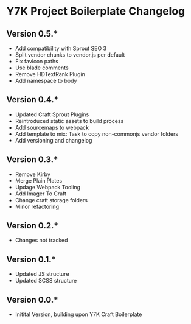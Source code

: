 # Y7K Project Boilerplate Changelog

## Version 0.5.*
* Add compatibility with Sprout SEO 3
* Split vendor chunks to vendor.js per default
* Fix favicon paths
* Use blade comments
* Remove HDTextRank Plugin
* Add namespace to body

## Version 0.4.*
* Updated Craft Sprout Plugins
* Reintroduced static assets to build process
* Add sourcemaps to webpack
* Add template to mix: Task to copy non-commonjs vendor folders
* Add versioning and changelog


## Version 0.3.*
* Remove Kirby
* Merge Plain Plates
* Updage Webpack Tooling
* Add Imager To Craft
* Change craft storage folders
* Minor refactoring

## Version 0.2.*
* Changes not tracked

## Version 0.1.*

* Updated JS structure
* Updated SCSS structure

## Version 0.0.*

* Initital Version, building upon Y7K Craft Boilerplate
